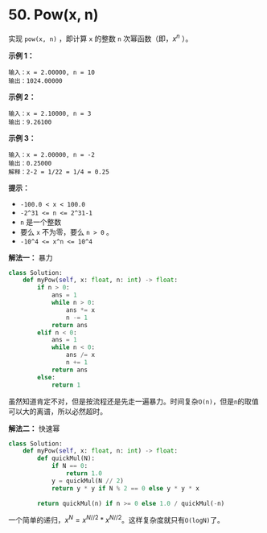 # 50. Pow(x, n)

实现 `pow(x, n)` ，即计算 `x` 的整数 `n` 次幂函数（即，$x^n$ ）。

**示例 1：**

```apach
输入：x = 2.00000, n = 10
输出：1024.00000
```

**示例 2：**

```apach
输入：x = 2.10000, n = 3
输出：9.26100
```

**示例 3：**

```apach
输入：x = 2.00000, n = -2
输出：0.25000
解释：2-2 = 1/22 = 1/4 = 0.25
```

**提示：**

- `-100.0 < x < 100.0`
- `-2^31 <= n <= 2^31-1`
- `n` 是一个整数
- 要么 `x` 不为零，要么 `n > 0` 。
- `-10^4 <= x^n <= 10^4`

**解法一：** 暴力

```python
class Solution:
    def myPow(self, x: float, n: int) -> float:
        if n > 0:
            ans = 1
            while n > 0:
                ans *= x
                n -= 1
            return ans
        elif n < 0:
            ans = 1
            while n < 0:
                ans /= x
                n += 1
            return ans
        else:
            return 1
```

虽然知道肯定不对，但是按流程还是先走一遍暴力。时间复杂`O(n)`，但是`n`的取值可以大的离谱，所以必然超时。

**解法二：** 快速幂

```python
class Solution:
    def myPow(self, x: float, n: int) -> float:
        def quickMul(N):
            if N == 0:
                return 1.0
            y = quickMul(N // 2)
            return y * y if N % 2 == 0 else y * y * x
        
        return quickMul(n) if n >= 0 else 1.0 / quickMul(-n)
```

一个简单的递归，$x^N=x^{N//2}*x^{N//2}$。这样复杂度就只有`O(logN)`了。

